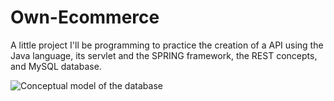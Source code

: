 # Own-Ecommerce
A little project I'll be programming to practice the creation of a API using the Java language, its servlet and the SPRING framework, the REST concepts, and MySQL database.

![Conceptual model of the database](/conceptual-model.png)
